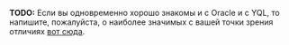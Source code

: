 **TODO:** Если вы одновременно хорошо знакомы и с Oracle и с YQL, то напишите, пожалуйста, о наиболее значимых с вашей точки зрения отличиях [вот сюда](https://a.yandex-team.ru/arc/edit/trunk/arcadia/yql/docs/differences_from/oracle.md).